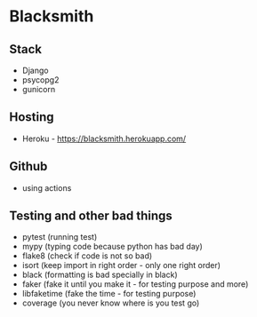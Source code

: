 # Blacksmith

## Stack

+ Django
+ psycopg2
+ gunicorn

## Hosting

- Heroku - https://blacksmith.herokuapp.com/

## Github

- using actions

## Testing and other bad things

- pytest (running test)
- mypy (typing code because python has bad day)
- flake8 (check if code is not so bad)
- isort (keep import in right order - only one right order)
- black (formatting is bad specially in black)
- faker (fake it until you make it - for testing purpose and more)
- libfaketime (fake the time - for testing purpose)
- coverage (you never know where is you test go)
